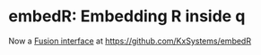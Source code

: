 embedR: Embedding R inside q
============================



Now a [Fusion interface](https://code.kx.com/q/interfaces#fusion-interfaces)
at https://github.com/KxSystems/embedR

